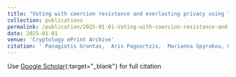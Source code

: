```yaml
---
title: "Voting with coercion resistance and everlasting privacy using linkable ring signatures"
collection: publications
permalink: /publication/2025-01-01-Voting-with-coercion-resistance-and-everlasting-privacy-using-linkable-ring-signatures
date: 2025-01-01
venue: 'Cryptology ePrint Archive'
citation: ' Panagiotis Grontas,  Aris Pagourtzis,  Marianna Spyrakou, &quot;Voting with coercion resistance and everlasting privacy using linkable ring signatures.&quot; Cryptology ePrint Archive, 2025.'
---
```

Use [Google Scholar](https://scholar.google.com/scholar?q=Voting+with+coercion+resistance+and+everlasting+privacy+using+linkable+ring+signatures){:target="_blank"} for full citation